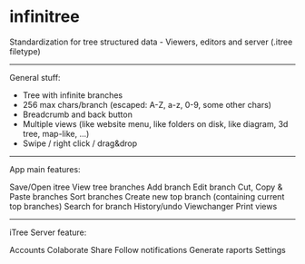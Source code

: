 # infinitree
Standardization for tree structured data - Viewers, editors and server (.itree filetype)

----------------------------------------------------------------

General stuff:

* Tree with infinite branches
* 256 max chars/branch (escaped: A-Z, a-z, 0-9, some other chars)
* Breadcrumb and back button
* Multiple views (like website menu, like folders on disk, like diagram, 3d tree, map-like, ...)
* Swipe / right click / drag&drop

----------------------------------------------------------------

App main features:

Save/Open itree
View tree branches
Add branch
Edit branch
Cut, Copy & Paste branches
Sort branches
Create new top branch (containing current top branches)
Search for branch
History/undo
Viewchanger
Print views

----------------------------------------------------------------

iTree Server feature:

Accounts
Colaborate
Share
Follow notifications
Generate raports
Settings

